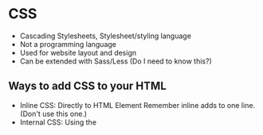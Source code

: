 # CSS
- Cascading Stylesheets, Stylesheet/styling language
- Not a programming language
- Used for website layout and design
- Can be extended with Sass/Less (Do I need to know this?)
## Ways to add CSS to your HTML
- Inline CSS: Directly to HTML Element Remember inline adds to one line.  (Don't use this one.)
- Internal CSS: Using the <style> tags within a single document. Used within the head of the document. You cannot reuse CSS if you use this method. 
- External CSS: Linking an external .css file. This is most commonly used so you can reuse your CSS code for a different HTML file. 
## Selectors
- You can use the element name as the selector to your style tag. example below is Internal CSS.

```CS

<style type="text/css">
{h1
    color:red;
}
```
- Alternatate to using the element name as the selector you can use a class or id. If you would like all elements to have the same CSS you can use your element name as the selector. If you want a specific element it is better to use a class or id. 
## Colors- There are a couple ways you can show colors
- Color Names
- HTML5 Color Names (Color suggestions will auto appear)
- Hexadecimal (uses 6 colors numbers using characters 0-F you can shorten to 3 characters.)
- RGB (uses 3 color numbers using numbers 0-255 to alter color.)

```CS
body {
    background-color: blanchedalmond;
}
h1 {
    color: #00ff00;
}
p {
    color: rgb(0,0,255);
}
```
## Text Font
- Web Safe Fonts are font that can be used for most programs. 
- Google Font Library you would need to put the link of that font on top of your HTML file. 
- In case a certain font is not supported on a browser it is best to list a few backup fonts. Times New Roman is the default font if you do not specify one. 

```cs
font-family: Arial, Helvetica, sans-serif;
```
## Font Size
- Font size is the size of the font in pixels (px). The default size is 16px you can change the font size to be bigger or smaller then the 16px.
## Font-weight
- The font weight is used to change the boldness. (Reminder better to use this for bold instead of using HTML). Bold, normal or using a number can change the boldness. 
```cs
font-size:16px;
font-weight:bold;
```
- You can use a shortcut for some of these elements. 

```cs
font: normal Arial, Helvetica, sans-serif;
``` 
## Line Height
- Line height is the distace from each line in the text. You use em units for line height in websites. 
```cs
line-height:1.6em;
```
## Class vs. ID
- Class is used when you plan on using the css element more then once (such as adjusting color, size etc). Reuse classes. When targeting a class in HTML use the period and the class name. .box-1
- For classes you can grab a child element within the parent class. Below we are looking to grab the <h1> child element within the parent class .box-1.
```cs
.box-1 h1{
    font-family:Tahoma;
}
```
- An id is meant to be more unique then class. This would be if you planning on using it the one time. (Such as using the id with nav.) When targeting an ID in the HTML use a hashtag with the ID name. #exampleid
## Width
- Width will change the margin of the element using pixels. When using pixels the width will remain the same no matter the size of the window. Use percentage to have the width alter along with the page window. 
## Margin
- Margin is the amount of space between the outside of the document and the border. Using auto will have equal margin between each side of the element. This will bring the container to the middle of the page. 
```cs
.container{
    
    width:80%;
    margin:auto;
    // width:500px;
}
```
## Box Model
- Each section of the box model is organized with top, right, bottom, left.  
- Top Margin- Is the space between the outside of the document and the border. 
- Border- Is the border of the element. 
- Padding- Is the space between the content and the border. 
- Content- Is each element on your page. 
## Margin and padding shorthand
- Margin is on the outside of the the elements border. 
```cs
p{
    margin-top:5px;
    margin-right:10px;
    margin-bottom:5px;
    margin-left:10px;
}
p{
    // short hand in clockwise order top, right, bottom, left.
    margin: 5px 10px 5px 10px;
}
p{
    // Smallest shorthand this will be used if your top/bottom (first number)and right/left(second number) is the same. 
    margin: 5px 10px;
}
```
## Borders
- Borders can have their margin, color and weight changed. 
- Borders options is solid, dotted, double. Using border-top-style.
- Borders can be shorthand as well. If you would like to have the borders the same on all sides. Instead of putting border-right etc. put border.
```cs
border-right:5px red solid;
border:5px red solid;
```
